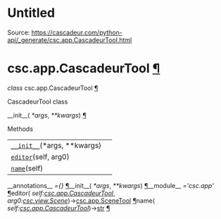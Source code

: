 # Untitled

Source: https://cascadeur.com/python-api/_generate/csc.app.CascadeurTool.html

# csc.app.CascadeurTool [¶](https://cascadeur.com/python-api/_generate/csc.app.CascadeurTool.html\#csc-app-cascadeurtool "Permalink to this heading")

_class_ csc.app.CascadeurTool [¶](https://cascadeur.com/python-api/_generate/csc.app.CascadeurTool.html#csc.app.CascadeurTool "Permalink to this definition")

CascadeurTool class

\_\_init\_\_( _\*args_, _\*\*kwargs_) [¶](https://cascadeur.com/python-api/_generate/csc.app.CascadeurTool.html#csc.app.CascadeurTool.__init__ "Permalink to this definition")

Methods

|     |     |
| --- | --- |
| [`__init__`](https://cascadeur.com/python-api/csc.html#csc.app.CascadeurTool.__init__ "csc.app.CascadeurTool.__init__")(\*args, \*\*kwargs) |  |
| [`editor`](https://cascadeur.com/python-api/csc.html#csc.app.CascadeurTool.editor "csc.app.CascadeurTool.editor")(self, arg0) |  |
| [`name`](https://cascadeur.com/python-api/csc.html#csc.app.CascadeurTool.name "csc.app.CascadeurTool.name")(self) |  |

\_\_annotations\_\_ _={}_ [¶](https://cascadeur.com/python-api/_generate/csc.app.CascadeurTool.html#csc.app.CascadeurTool.__annotations__ "Permalink to this definition")\_\_init\_\_( _\*args_, _\*\*kwargs_) [¶](https://cascadeur.com/python-api/_generate/csc.app.CascadeurTool.html#id0 "Permalink to this definition")\_\_module\_\_ _='csc.app'_ [¶](https://cascadeur.com/python-api/_generate/csc.app.CascadeurTool.html#csc.app.CascadeurTool.__module__ "Permalink to this definition")editor( _self:[csc.app.CascadeurTool](https://cascadeur.com/python-api/csc.html#csc.app.CascadeurTool "csc.app.CascadeurTool")_, _arg0:[csc.view.Scene](https://cascadeur.com/python-api/csc.html#csc.view.Scene "csc.view.Scene")_)→[csc.app.SceneTool](https://cascadeur.com/python-api/csc.html#csc.app.SceneTool "csc.app.SceneTool") [¶](https://cascadeur.com/python-api/_generate/csc.app.CascadeurTool.html#csc.app.CascadeurTool.editor "Permalink to this definition")name( _self:[csc.app.CascadeurTool](https://cascadeur.com/python-api/csc.html#csc.app.CascadeurTool "csc.app.CascadeurTool")_)→[str](https://docs.python.org/3/library/stdtypes.html#str "(in Python v3.13)") [¶](https://cascadeur.com/python-api/_generate/csc.app.CascadeurTool.html#csc.app.CascadeurTool.name "Permalink to this definition")